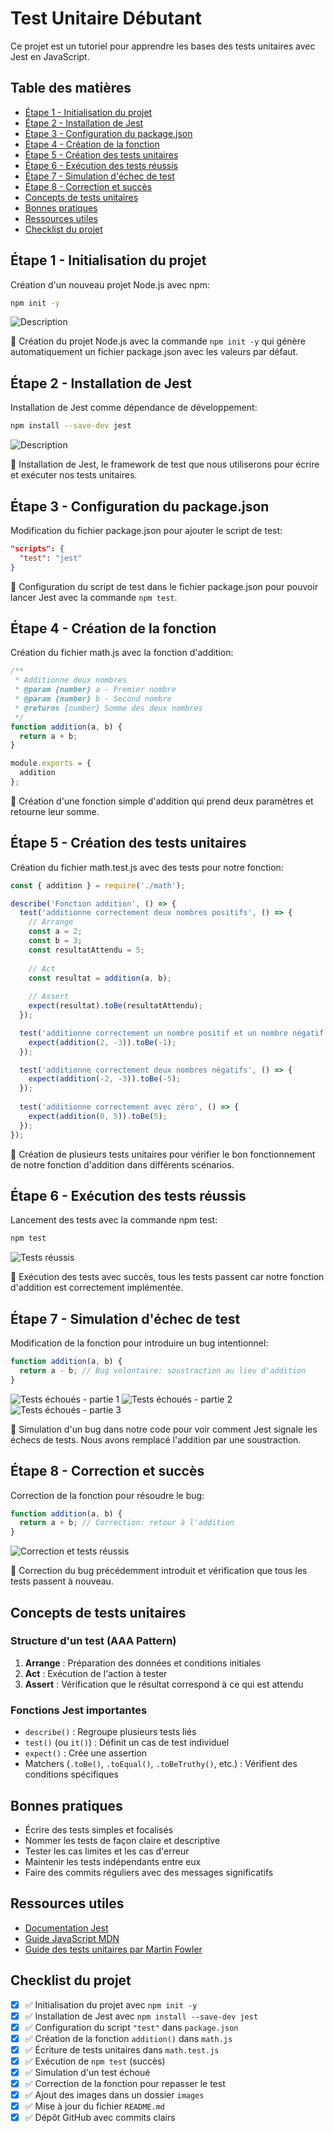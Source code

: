 # Test Unitaire Débutant

Ce projet est un tutoriel pour apprendre les bases des tests unitaires avec Jest en JavaScript.

## Table des matières
- [Étape 1 - Initialisation du projet](#étape-1---initialisation-du-projet)
- [Étape 2 - Installation de Jest](#étape-2---installation-de-jest)
- [Étape 3 - Configuration du package.json](#étape-3---configuration-du-packagejson)
- [Étape 4 - Création de la fonction](#étape-4---création-de-la-fonction)
- [Étape 5 - Création des tests unitaires](#étape-5---création-des-tests-unitaires)
- [Étape 6 - Exécution des tests réussis](#étape-6---exécution-des-tests-réussis)
- [Étape 7 - Simulation d'échec de test](#étape-7---simulation-déchec-de-test)
- [Étape 8 - Correction et succès](#étape-8---correction-et-succès)
- [Concepts de tests unitaires](#concepts-de-tests-unitaires)
- [Bonnes pratiques](#bonnes-pratiques)
- [Ressources utiles](#ressources-utiles)
- [Checklist du projet](#checklist-du-projet)

## Étape 1 - Initialisation du projet

Création d'un nouveau projet Node.js avec npm:

```bash
npm init -y
```

![Description](./images/01-initialisation-node.png)

📝 Création du projet Node.js avec la commande `npm init -y` qui génère automatiquement un fichier package.json avec les valeurs par défaut.

## Étape 2 - Installation de Jest

Installation de Jest comme dépendance de développement:

```bash
npm install --save-dev jest
```

![Description](./images/02-installation-jest.png)

📝 Installation de Jest, le framework de test que nous utiliserons pour écrire et exécuter nos tests unitaires.

## Étape 3 - Configuration du package.json

Modification du fichier package.json pour ajouter le script de test:

```json
"scripts": {
  "test": "jest"
}
```

📝 Configuration du script de test dans le fichier package.json pour pouvoir lancer Jest avec la commande `npm test`.

## Étape 4 - Création de la fonction

Création du fichier math.js avec la fonction d'addition:

```javascript
/**
 * Additionne deux nombres
 * @param {number} a - Premier nombre
 * @param {number} b - Second nombre
 * @returns {number} Somme des deux nombres
 */
function addition(a, b) {
  return a + b;
}

module.exports = {
  addition
};
```

📝 Création d'une fonction simple d'addition qui prend deux paramètres et retourne leur somme.

## Étape 5 - Création des tests unitaires

Création du fichier math.test.js avec des tests pour notre fonction:

```javascript
const { addition } = require('./math');

describe('Fonction addition', () => {
  test('additionne correctement deux nombres positifs', () => {
    // Arrange
    const a = 2;
    const b = 3;
    const resultatAttendu = 5;
    
    // Act
    const resultat = addition(a, b);
    
    // Assert
    expect(resultat).toBe(resultatAttendu);
  });

  test('additionne correctement un nombre positif et un nombre négatif', () => {
    expect(addition(2, -3)).toBe(-1);
  });

  test('additionne correctement deux nombres négatifs', () => {
    expect(addition(-2, -3)).toBe(-5);
  });
  
  test('additionne correctement avec zéro', () => {
    expect(addition(0, 5)).toBe(5);
  });
});
```

📝 Création de plusieurs tests unitaires pour vérifier le bon fonctionnement de notre fonction d'addition dans différents scénarios.

## Étape 6 - Exécution des tests réussis

Lancement des tests avec la commande npm test:

```bash
npm test
```

![Tests réussis](./images/03-test-valid.png)

📝 Exécution des tests avec succès, tous les tests passent car notre fonction d'addition est correctement implémentée.

## Étape 7 - Simulation d'échec de test

Modification de la fonction pour introduire un bug intentionnel:

```javascript
function addition(a, b) {
  return a - b; // Bug volontaire: soustraction au lieu d'addition
}
```

![Tests échoués - partie 1](./images/04-test-failed.png)
![Tests échoués - partie 2](./images/05-test-failed.png)
![Tests échoués - partie 3](./images/06-test-failed.png)

📝 Simulation d'un bug dans notre code pour voir comment Jest signale les échecs de tests. Nous avons remplacé l'addition par une soustraction.

## Étape 8 - Correction et succès

Correction de la fonction pour résoudre le bug:

```javascript
function addition(a, b) {
  return a + b; // Correction: retour à l'addition
}
```

![Correction et tests réussis](./images/07-test-valid.png)

📝 Correction du bug précédemment introduit et vérification que tous les tests passent à nouveau.

## Concepts de tests unitaires

### Structure d'un test (AAA Pattern)

1. **Arrange** : Préparation des données et conditions initiales
2. **Act** : Exécution de l'action à tester
3. **Assert** : Vérification que le résultat correspond à ce qui est attendu

### Fonctions Jest importantes

- `describe()` : Regroupe plusieurs tests liés
- `test()` (ou `it()`) : Définit un cas de test individuel
- `expect()` : Crée une assertion
- Matchers (`.toBe()`, `.toEqual()`, `.toBeTruthy()`, etc.) : Vérifient des conditions spécifiques

## Bonnes pratiques

- Écrire des tests simples et focalisés
- Nommer les tests de façon claire et descriptive
- Tester les cas limites et les cas d'erreur
- Maintenir les tests indépendants entre eux
- Faire des commits réguliers avec des messages significatifs

## Ressources utiles

- [Documentation Jest](https://jestjs.io/docs/en/getting-started)
- [Guide JavaScript MDN](https://developer.mozilla.org/fr/docs/Web/JavaScript/Guide)
- [Guide des tests unitaires par Martin Fowler](https://martinfowler.com/bliki/UnitTest.html)

## Checklist du projet

- [x] ✅ Initialisation du projet avec `npm init -y`
- [x] ✅ Installation de Jest avec `npm install --save-dev jest`
- [x] ✅ Configuration du script `"test"` dans `package.json`
- [x] ✅ Création de la fonction `addition()` dans `math.js`
- [x] ✅ Écriture de tests unitaires dans `math.test.js`
- [x] ✅ Exécution de `npm test` (succès)
- [x] ✅ Simulation d'un test échoué
- [x] ✅ Correction de la fonction pour repasser le test
- [x] ✅ Ajout des images dans un dossier `images`
- [x] ✅ Mise à jour du fichier `README.md`
- [x] ✅ Dépôt GitHub avec commits clairs
